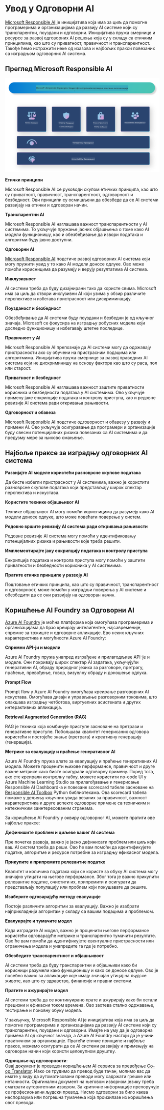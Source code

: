 <!--
CO_OP_TRANSLATOR_METADATA:
{
  "original_hash": "805b96b20152936d8f4c587d90d6e06e",
  "translation_date": "2025-07-16T22:58:41+00:00",
  "source_file": "md/01.Introduction/05/ResponsibleAI.md",
  "language_code": "sr"
}
-->
# **Увод у Одговорни AI**

[Microsoft Responsible AI](https://www.microsoft.com/ai/responsible-ai?WT.mc_id=aiml-138114-kinfeylo) је иницијатива која има за циљ да помогне програмерима и организацијама да развију AI системе који су транспарентни, поуздани и одговорни. Иницијатива пружа смернице и ресурсе за развој одговорних AI решења која су у складу са етичким принципима, као што су приватност, правичност и транспарентност. Такође ћемо истражити неке од изазова и најбољих пракси повезаних са изградњом одговорних AI система.

## Преглед Microsoft Responsible AI

![RAIPrinciples](../../../../../translated_images/RAIPrinciples.bf9c9bc6ca160d336830630939a5130a22b3f9e1f633773562f83fed08a50520.sr.png)

**Етички принципи**

Microsoft Responsible AI се руководи скупом етичких принципа, као што су приватност, правичност, транспарентност, одговорност и безбедност. Ови принципи су осмишљени да обезбеде да се AI системи развијају на етички и одговоран начин.

**Транспарентни AI**

Microsoft Responsible AI наглашава важност транспарентности у AI системима. То укључује пружање јасних објашњења о томе како AI модели функционишу, као и обезбеђивање да извори података и алгоритми буду јавно доступни.

**Одговорни AI**

[Microsoft Responsible AI](https://www.microsoft.com/ai/responsible-ai?WT.mc_id=aiml-138114-kinfeylo) подстиче развој одговорних AI система који могу пружити увид у то како AI модели доносе одлуке. Ово може помоћи корисницима да разумеју и верују резултатима AI система.

**Инклузивност**

AI системи треба да буду дизајнирани тако да користе свима. Microsoft има за циљ да створи инклузивни AI који узима у обзир различите перспективе и избегава пристрасност или дискриминацију.

**Поузданост и безбедност**

Обезбеђивање да AI системи буду поуздани и безбедни је од кључног значаја. Microsoft се фокусира на изградњу робусних модела који доследно функционишу и избегавају штетне последице.

**Правичност у AI**

Microsoft Responsible AI препознаје да AI системи могу да одржавају пристрасности ако су обучени на пристрасним подацима или алгоритмима. Иницијатива пружа смернице за развој праведних AI система који не дискриминишу на основу фактора као што су раса, пол или старост.

**Приватност и безбедност**

Microsoft Responsible AI наглашава важност заштите приватности корисника и безбедности података у AI системима. Ово укључује примену јаке енкрипције података и контролу приступа, као и редовне ревизије AI система ради откривања рањивости.

**Одговорност и обавеза**

Microsoft Responsible AI подстиче одговорност и обавезу у развоју и примени AI. Ово укључује осигуравање да програмери и организације буду свесни потенцијалних ризика повезаних са AI системима и да предузму мере за њихово смањење.

## Најбоље праксе за изградњу одговорних AI система

**Развијајте AI моделе користећи разноврсне скупове података**

Да бисте избегли пристрасност у AI системима, важно је користити разноврсне скупове података који представљају широк спектар перспектива и искустава.

**Користите технике објашњивог AI**

Технике објашњивог AI могу помоћи корисницима да разумеју како AI модели доносе одлуке, што може повећати поверење у систем.

**Редовно вршите ревизију AI система ради откривања рањивости**

Редовне ревизије AI система могу помоћи у идентификовању потенцијалних ризика и рањивости које треба решити.

**Имплементирајте јаку енкрипцију података и контролу приступа**

Енкрипција података и контрола приступа могу помоћи у заштити приватности и безбедности корисника у AI системима.

**Пратите етичке принципе у развоју AI**

Поштовање етичких принципа, као што су правичност, транспарентност и одговорност, може помоћи у изградњи поверења у AI системе и обезбедити да се они развијају на одговоран начин.

## Коришћење AI Foundry за Одговорни AI

[Azure AI Foundry](https://ai.azure.com?WT.mc_id=aiml-138114-kinfeylo) је моћна платформа која омогућава програмерима и организацијама да брзо креирају интелигентне, најсавременије, спремне за тржиште и одговорне апликације. Ево неких кључних карактеристика и могућности Azure AI Foundry:

**Спремни API-ји и модели**

Azure AI Foundry пружа унапред изграђене и прилагодљиве API-је и моделе. Они покривају широк спектар AI задатака, укључујући генеративни AI, обраду природног језика за разговоре, претрагу, праћење, превођење, говор, визуелну обраду и доношење одлука.

**Prompt Flow**

Prompt flow у Azure AI Foundry омогућава креирање разговорних AI искустава. Омогућава дизајн и управљање разговорним токовима, што олакшава изградњу четботова, виртуелних асистената и других интерактивних апликација.

**Retrieval Augmented Generation (RAG)**

RAG је техника која комбинује приступе засноване на претрази и генеративне приступе. Побољшава квалитет генерисаних одговора користећи и постојеће знање (претрага) и креативну генерацију (генерација).

**Метрике за евалуацију и праћење генеративног AI**

Azure AI Foundry пружа алате за евалуацију и праћење генеративних AI модела. Можете проценити њихове перформансе, правичност и друге важне метрике како бисте осигурали одговорну примену. Поред тога, ако сте креирали контролну таблу, можете користити no-code UI у Azure Machine Learning Studio за прилагођавање и генерисање Responsible AI Dashboard-а и повезане scorecard табеле засноване на [Responsible AI Toolbox](https://responsibleaitoolbox.ai/?WT.mc_id=aiml-138114-kinfeylo) Python библиотекама. Ова scorecard табела помаже у дељењу кључних увида везаних за правичност, важност карактеристика и друге аспекте одговорне примене са техничким и нетехничким заинтересованим странама.

За коришћење AI Foundry у оквиру одговорног AI, можете пратити ове најбоље праксе:

**Дефинишите проблем и циљеве вашег AI система**

Пре почетка развоја, важно је јасно дефинисати проблем или циљ који ваш AI систем треба да реши. Ово ће вам помоћи да идентификујете податке, алгоритме и ресурсе потребне за изградњу ефикасног модела.

**Прикупите и припремите релевантне податке**

Квалитет и количина података који се користе за обуку AI система могу значајно утицати на његове перформансе. Због тога је важно прикупити релевантне податке, очистити их, припремити и осигурати да представљају популацију или проблем који покушавате да решите.

**Изаберите одговарајућу методу евалуације**

Постоје различити алгоритми за евалуацију. Важно је изабрати најприкладнији алгоритам у складу са вашим подацима и проблемом.

**Евалуирајте и тумачите модел**

Када изградите AI модел, важно је проценити његове перформансе користећи одговарајуће метрике и транспарентно тумачити резултате. Ово ће вам помоћи да идентификујете евентуалне пристрасности или ограничења модела и унапредите га где је потребно.

**Обезбедите транспарентност и објашњивост**

AI системи треба да буду транспарентни и објашњиви како би корисници разумели како функционишу и како се доносе одлуке. Ово је посебно важно за апликације које имају значајан утицај на људске животе, као што су здравство, финансије и правни системи.

**Пратите и ажурирајте модел**

AI системи треба да се континуирано прате и ажурирају како би остали прецизни и ефикасни током времена. Ово захтева стално одржавање, тестирање и поновну обуку модела.

У закључку, Microsoft Responsible AI је иницијатива која има за циљ да помогне програмерима и организацијама да развију AI системе који су транспарентни, поуздани и одговорни. Имајте на уму да је одговорна примена AI од кључног значаја, а Azure AI Foundry настоји да је учини практичном за организације. Пратећи етичке принципе и најбоље праксе, можемо осигурати да се AI системи развијају и примењују на одговоран начин који користи целокупном друштву.

**Одрицање од одговорности**:  
Овај документ је преведен коришћењем AI сервиса за превођење [Co-op Translator](https://github.com/Azure/co-op-translator). Иако се трудимо да превод буде тачан, молимо вас да имате у виду да аутоматизовани преводи могу садржати грешке или нетачности. Оригинални документ на његовом изворном језику треба сматрати ауторитетним извором. За критичне информације препоручује се професионални људски превод. Нисмо одговорни за било каква неспоразума или погрешна тумачења која произилазе из коришћења овог превода.